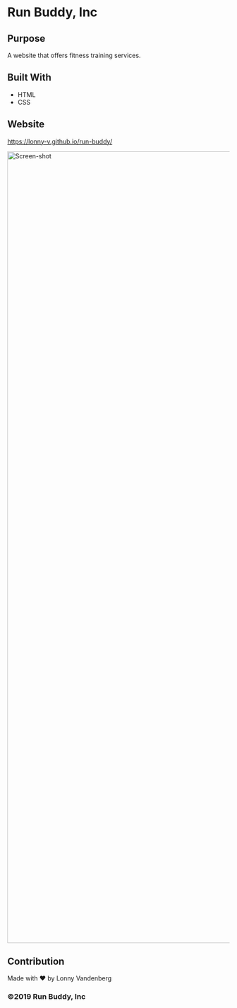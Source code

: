 # Run Buddy, Inc

## Purpose
A website that offers fitness training services. 

## Built With
* HTML
* CSS

## Website
https://lonny-v.github.io/run-buddy/

<img width="1792" alt="Screen-shot" src="https://user-images.githubusercontent.com/86137077/150726488-b1fb3c57-51c1-4806-97fb-e1404301fe91.png">


## Contribution
Made with ❤️ by Lonny Vandenberg

### ©️2019 Run Buddy, Inc 

